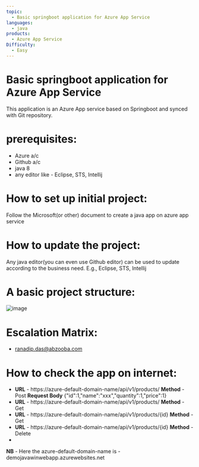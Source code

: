 ```yaml
---
topic: 
  - Basic springboot application for Azure App Service
languages:
  - java
products:
  - Azure App Service
Difficulty:
  - Easy
---
```


# Basic springboot application for Azure App Service
This application is an Azure App service based on Springboot and synced with Git repository.

# prerequisites:
  - Azure a/c
  - Github a/c
  - java 8
  - any editor like - Eclipse, STS, Intellij

# How to set up initial project:
Follow the Microsoft(or other) document to create a java app on azure app service

# How to update the project:
Any java editor(you can even use Github editor) can be used to update according to the business need. E.g., Eclipse, STS, Intellij

# A basic project structure:
  ![image](https://user-images.githubusercontent.com/20474367/233970093-46c7a52a-907e-4697-aa54-0e38de0f8524.png)

# Escalation Matrix:
  - ranadip.das@abzooba.com

# How to check the app on internet:
  - **URL** - https://azure-default-domain-name/api/v1/products/ 
**Method** - Post 
**Request Body** {"id":1,"name":"xxx","quantity":1,"price":1}
  - **URL** - https://azure-default-domain-name/api/v1/products/ 
**Method** - Get
  - **URL** - https://azure-default-domain-name/api/v1/products/{id} 
**Method** - Get
  - **URL** - https://azure-default-domain-name/api/v1/products/{id} 
**Method** - Delete
  - 


**NB** - Here the azure-default-domain-name is - demojavawinwebapp.azurewebsites.net
